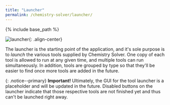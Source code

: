 ```yaml
---
title: "Launcher"
permalink: /chemistry-solver/launcher/
---
```

{% include base_path %}

![launcher]({{base_path}}/images/portfolio/chemistry-solver/launcher.png){: .align-center}

The launcher is the starting point of the application, and it's sole purpose is to *launch* the various tools supplied by Chemistry Solver. One copy of each tool is allowed to run at any given time, and multiple tools can run simultaneously. In addition, tools are grouped by type so that they'll be easier to find once more tools are added in the future.

{: .notice--primary}
**Important!** Ultimately, the GUI for the tool launcher is a placeholder and will be updated in the future. Disabled buttons on the launcher indicate that those respective tools are not finished yet and thus can't be launched right away.

